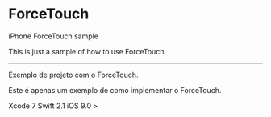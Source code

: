 # ForceTouch
iPhone ForceTouch sample

This is just a sample of how to use ForceTouch.
________________________________________________

Exemplo de projeto com o ForceTouch.

Este é apenas um exemplo de como implementar o ForceTouch.

Xcode 7
Swift 2.1
iOS 9.0 >
